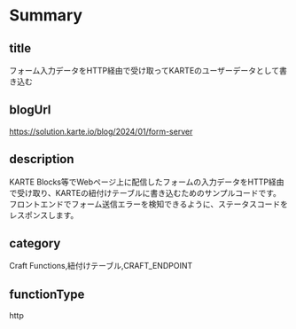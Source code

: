 # Summary

## title

フォーム入力データをHTTP経由で受け取ってKARTEのユーザーデータとして書き込む

## blogUrl
https://solution.karte.io/blog/2024/01/form-server

## description

KARTE Blocks等でWebページ上に配信したフォームの入力データをHTTP経由で受け取り、KARTEの紐付けテーブルに書き込むためのサンプルコードです。フロントエンドでフォーム送信エラーを検知できるように、ステータスコードをレスポンスします。

## category

Craft Functions,紐付けテーブル,CRAFT_ENDPOINT

## functionType

http